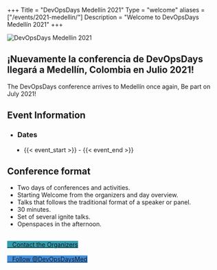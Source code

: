 +++
Title = "DevOpsDays Medellín 2021"
Type = "welcome"
aliases = ["/events/2021-medellin/"]
Description = "Welcome to DevOpsDays Medellín 2021"
+++
<div class = "row">
  <div class="col-md-4">
    <img alt="DevOpsDays Medellin 2021" src="/events/2021-medellin/logo.png" class="img-fluid">
  </div>
  <div class="col-md-7">
    <h2>¡Nuevamente la conferencia de DevOpsDays llegará a Medellín, Colombia en Julio 2021!</h2>
    <p>
      The DevOpsDays conference arrives to Medellín once again, Be part on July 2021!
    </p>
    <h2>Event Information</h2>
    <p>
      <ul>
        <li>
          <h3>Dates</h3>
        </li>
        <li style="margin-left:15px;">
          <div>{{< event_start >}} - {{< event_end >}}</div>
        </li>  
      </ul>      
    </p>
    <h2>Conference format</h2>
    <p>
      <ul>
        <li>
          Two days of conferences and activities.
        </li>
        <li>
          Starting Welcome from the organizers and day overview. 
        </li>
        <li>
          Talks that follows the traditional format of a speaker or panel.
        </li>
        <li>
          30 minutes.
        </li>
        <li>
          Set of several ignite talks.
        </li>
        <li>
          Openspaces in the afternoon.
        </li>
      </ul>
    </p>
    </br>
    <div class="d-flex flex-row">
      <div class="col-md-12">
 <!--       <div class="p-2">
          <a
            rel="noopener"
            target="_blank"
            class="btn btn-secondary btn-block"
            href="https://www.ticketopolis.com/devopsdaysmdev2020"   
            style="background-color:#329cae; border-color:#72c1cd" onMouseOver="this.style.backgroundColor='#23738e'"
            onMouseOut="this.style.backgroundColor='#329cae'"
          >
            <i class="fa fa-ticket fa-lg"></i>&nbsp;&nbsp;&nbsp;Buy your Tickets Now!
          </a>
        </div> 
        <div class="p-2">
          <a
            target="_blank"
            class="btn btn-secondary btn-block"
            href="https://www.papercall.io/devopsdaysmedellin"
            style="background-color:#329cae; border-color:#72c1cd" onMouseOver="this.style.backgroundColor='#23738e'"
            onMouseOut="this.style.backgroundColor='#329cae'"
          >
            <i class="fa fa-calendar fa-lg"></i>&nbsp;&nbsp;&nbsp;Call for Papers
          </a>
        </div>
        <div class="p-2">
          <a
            class="btn btn-secondary btn-block"
            href="/events/2021-medellin/sponsor"
            style="background-color:#329cae; border-color:#72c1cd" onMouseOver="this.style.backgroundColor='#23738e'"
            onMouseOut="this.style.backgroundColor='#329cae'"
          >
            <i class="fa fa-money fa-lg"></i>&nbsp;&nbsp;&nbsp;Sponsor the Conference
          </a>
        </div> -->
        <div class="p-2">
          <a
            class="btn btn-secondary btn-block"
            href="/events/2021-medellin/contact"
            style="background-color:#329cae; border-color:#72c1cd" onMouseOver="this.style.backgroundColor='#23738e'"
            onMouseOut="this.style.backgroundColor='#329cae'"
          >
            <i class="fa fa-envelope-o fa-lg"></i>&nbsp;&nbsp;&nbsp;Contact the Organizers
          </a>
        </div>
      </div>
    </div>
    </br>
  </div>
</div>

<!-- Social Media Buttons -->
<div class = "row">
  <div class = "col-md-12">
    <div class = "row justify-content-center">
      <div class = "d-flex p-2">
        <a class="btn btn-primary btn-block"  style = "margin-top: 10px; margin-bottom: 10px; background-color: #418ede; border-color: #418ede;" href="https://twitter.com/DevopsdaysMed" target="_blank">
        <i class="fa fa-twitter fa-lg"></i>&nbsp;&nbsp;&nbsp;Follow @DevOpsDaysMed</a>
      </div>
     <!-- <div class = "d-flex p-2">
        <a class="btn btn-primary btn-block"  style = "margin-top: 10px; margin-bottom: 10px; background-color: #3b5998; border-color: #3b5998;" href="https://www.facebook.com/DevOps-Days-Medell%C3%ADn-107638967488390/" target="_blank">
        <i class="fa fa-facebook-square fa-lg"></i>&nbsp;&nbsp;&nbsp;Give Us a Like on Facebook</a>
      </div> -->
    </div>
  </div>
</div>
